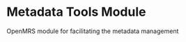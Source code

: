 Metadata Tools Module
==============================

OpenMRS module for facilitating the metadata management
